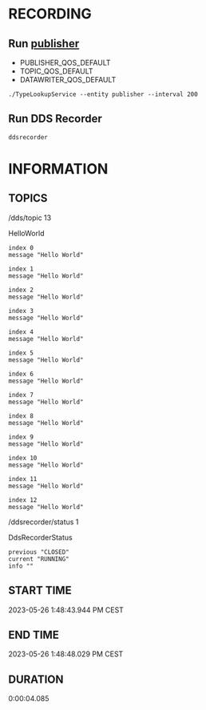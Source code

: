 # RECORDING

## Run [publisher](https://github.com/eProsima/DDS-Record-Replay/tree/v0.3.0/resources/dds/TypeLookupService)

* PUBLISHER_QOS_DEFAULT
* TOPIC_QOS_DEFAULT
* DATAWRITER_QOS_DEFAULT

```
./TypeLookupService --entity publisher --interval 200
```

## Run DDS Recorder

```
ddsrecorder
```

# INFORMATION

## TOPICS

/dds/topic                      13

HelloWorld

    index 0
    message "Hello World"

    index 1
    message "Hello World"

    index 2
    message "Hello World"

    index 3
    message "Hello World"

    index 4
    message "Hello World"

    index 5
    message "Hello World"

    index 6
    message "Hello World"

    index 7
    message "Hello World"

    index 8
    message "Hello World"

    index 9
    message "Hello World"

    index 10
    message "Hello World"

    index 11
    message "Hello World"

    index 12
    message "Hello World"

/ddsrecorder/status             1

DdsRecorderStatus

    previous "CLOSED"
    current "RUNNING"
    info ""

## START TIME
2023-05-26
1:48:43.944 PM CEST

## END TIME
2023-05-26
1:48:48.029 PM CEST

## DURATION
0:00:04.085
